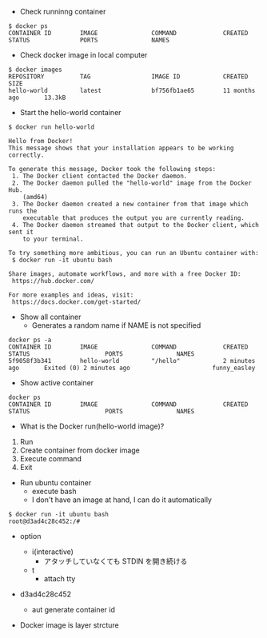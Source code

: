 - Check runninng container
```
$ docker ps
CONTAINER ID        IMAGE               COMMAND             CREATED             STATUS              PORTS               NAMES
```

- Check docker image in local computer
```
$ docker images
REPOSITORY          TAG                 IMAGE ID            CREATED             SIZE
hello-world         latest              bf756fb1ae65        11 months ago       13.3kB
```

- Start the hello-world container
```
$ docker run hello-world

Hello from Docker!
This message shows that your installation appears to be working correctly.

To generate this message, Docker took the following steps:
 1. The Docker client contacted the Docker daemon.
 2. The Docker daemon pulled the "hello-world" image from the Docker Hub.
    (amd64)
 3. The Docker daemon created a new container from that image which runs the
    executable that produces the output you are currently reading.
 4. The Docker daemon streamed that output to the Docker client, which sent it
    to your terminal.

To try something more ambitious, you can run an Ubuntu container with:
 $ docker run -it ubuntu bash

Share images, automate workflows, and more with a free Docker ID:
 https://hub.docker.com/

For more examples and ideas, visit:
 https://docs.docker.com/get-started/
```

- Show all container
  - Generates a random name if NAME is not specified
```
docker ps -a
CONTAINER ID        IMAGE               COMMAND             CREATED             STATUS                     PORTS               NAMES
5f9058f3b341        hello-world         "/hello"            2 minutes ago       Exited (0) 2 minutes ago                       funny_easley
```

- Show active container
```
docker ps
CONTAINER ID        IMAGE               COMMAND             CREATED             STATUS                     PORTS               NAMES
```

- What is the Docker run(hello-world image)?
1. Run
2. Create container from docker image
3. Execute command
4. Exit


- Run ubuntu container
  - execute bash
  - I don't have an image at hand, I can do it automatically
```
$ docker run -it ubuntu bash
root@d3ad4c28c452:/# 
```
- option
  - i(interactive)
    - アタッチしていなくても STDIN を開き続ける
  - t
    - attach tty

- d3ad4c28c452
  - aut generate container id


- Docker image is layer strcture
